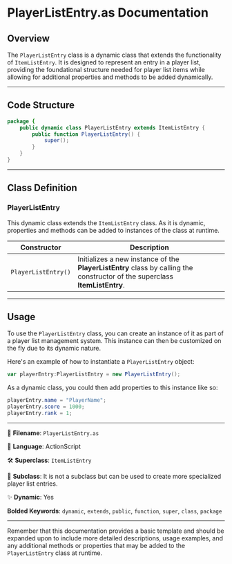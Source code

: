 # PlayerListEntry.as Documentation

## Overview

The `PlayerListEntry` class is a dynamic class that extends the functionality of `ItemListEntry`.
It is designed to represent an entry in a player list, providing the foundational structure needed for player list items while allowing for additional properties and methods to be added dynamically.

---

## Code Structure

```actionscript
package {
    public dynamic class PlayerListEntry extends ItemListEntry {
        public function PlayerListEntry() {
            super();
        }
    }
}
```

---

## Class Definition

### **PlayerListEntry**

This dynamic class extends the `ItemListEntry` class. As it is dynamic, properties and methods can be added to instances of the class at runtime.

| Constructor          | Description                                           |
|----------------------|-------------------------------------------------------|
| `PlayerListEntry()`  | Initializes a new instance of the **PlayerListEntry** class by calling the constructor of the superclass **ItemListEntry**. |

---

## Usage

To use the `PlayerListEntry` class, you can create an instance of it as part of a player list management system. This instance can then be customized on the fly due to its dynamic nature.

Here's an example of how to instantiate a `PlayerListEntry` object:

```actionscript
var playerEntry:PlayerListEntry = new PlayerListEntry();
```

As a dynamic class, you could then add properties to this instance like so:

```actionscript
playerEntry.name = "PlayerName";
playerEntry.score = 1000;
playerEntry.rank = 1;
```

---

📄 **Filename**: `PlayerListEntry.as`

🚀 **Language**: ActionScript

🛠️ **Superclass**: `ItemListEntry`

🔨 **Subclass**: It is not a subclass but can be used to create more specialized player list entries.

✨ **Dynamic**: Yes

**Bolded Keywords**: `dynamic`, `extends`, `public`, `function`, `super`, `class`, `package`

---

Remember that this documentation provides a basic template and should be expanded upon to include more detailed descriptions, usage examples, and any additional methods or properties that may be added to the `PlayerListEntry` class at runtime.
